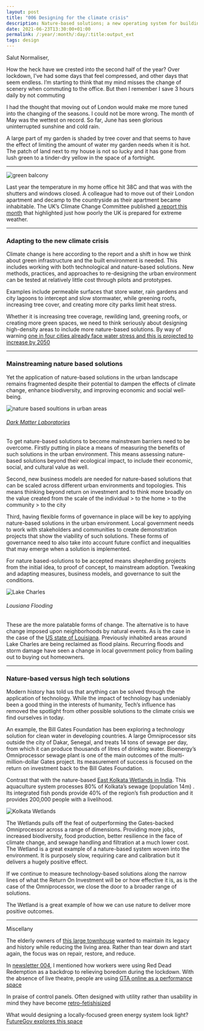```yaml
---
layout: post
title: "006 Designing for the climate crisis"
description: Nature-based solutions; a new operating system for building urban resiliance to climate change
date: 2021-06-23T13:30:00+01:00
permalink: /:year/:month/:day/:title:output_ext
tags: design
---
```


Salut Normaliser,

How the heck have we crested into the second half of the year? Over lockdown, I’ve had some days that feel compressed, and other days that seem endless. I’m starting to think that my mind misses the change of scenery when commuting to the office. But then I remember I save 3 hours daily by not commuting

I had the thought that moving out of London would make me more tuned into the changing of the seasons. I could not be more wrong.  The month of May was the wettest on record. So far, June has seen glorious uninterrupted sunshine and cold rain. 

A large part of my garden is shaded by tree cover and that seems to have the effect of limiting the amount of water my garden needs when it is hot. The patch of land next to my house is not so lucky and it has gone from lush green to a tinder-dry yellow in the space of a fortnight. 

- - - 

![green balcony](/assets/img/greenbalcony.jpg)

Last year the temperature in my home office hit 38C and that was with the shutters and windows closed. A colleague had to move out of their London apartment and decamp to the countryside as their apartment became inhabitable. The UK’s Climate Change Committee published [a report this month](https://www.theguardian.com/environment/2021/jun/16/uk-failing-to-protect-against-climate-dangers-advisers-warn?CMP=Share_iOSApp_Other) that highlighted just how poorly the UK is prepared for extreme weather. 

- - - 

### Adapting to the new climate crisis

Climate change is here according to the report and a shift in how we think about green infrastructure and the built environment is needed. This includes working with both technological and nature-based solutions. New methods, practices, and approaches to re-designing the urban environment can be tested at relatively little cost through pilots and prototypes. 

Examples include permeable surfaces that store water, rain gardens and city lagoons to intercept and slow stormwater, while greening roofs, increasing tree cover, and creating more city parks limit heat stress.  

Whether it is increasing tree coverage, rewilding land, greening roofs, or creating more green spaces, we need to think seriously about designing high-density areas to include more nature-based solutions. By way of warning [one in four cities already face water stress and this is projected to increase by 2050](https://naturvation.eu/sites/default/files/result/files/snapshot_water_challenges_0.pdf)

- - - 

### Mainstreaming nature based solutions 

Yet the application of nature-based solutions in the urban landscape remains fragmented despite their potential to dampen the effects of climate change, enhance biodiversity, and improving economic and social well-being.

![nature based soultions in urban areas](/assets/img/darkmatterlabsinfo.jpg)
###### [Dark Matter Laboratories](https://provocations.darkmatterlabs.org/accelerating-city-transitions-3baadbfdcd68)

To get nature-based solutions to become mainstream barriers need to be overcome. Firstly putting in place a means of measuring the benefits of such solutions in the urban environment. This means assessing nature-based solutions beyond their ecological impact, to include their economic, social, and cultural value as well. 

Second, new business models are needed for nature-based solutions that can be scaled across different urban environments and topologies. This means thinking beyond return on investment and to think more broadly on the value created from the scale of the individual > to the home > to the community > to the city

Third, having flexible forms of governance in place will be key to applying nature-based solutions in the urban environment. Local government needs to work with stakeholders and communities to create demonstration projects that show the viability of such solutions. These forms of governance need to also take into account future conflict and inequalities that may emerge when a solution is implemented.

For nature based-solutions to be accepted means shepherding projects from the initial idea, to proof of concept, to mainstream adoption. Tweaking and adapting measures, business models, and governance to suit the conditions.

![Lake Charles](/assets/img/flooding_LakeCharles.jpg)
###### Lousiana Flooding

These are the more palatable forms of change. The alternative is to have change imposed upon neighborhoods by natural events. As is the case in the case of the [US state of Louisiana](https://grist.org/climate/this-louisiana-neighborhood-is-retreating-in-the-face-of-climate-change-lake-charles/ ). Previously inhabited areas around Lake Charles are being reclaimed as flood plains. Recurring floods and storm damage have seen a change in local government policy from bailing out to buying out homeowners. 

- - - 
### Nature-based versus high tech solutions

Modern history has told us that anything can be solved through the application of technology. While the impact of technology has undeniably been a good thing in the interests of humanity, Tech’s influence has removed the spotlight from other possible solutions to the climate crisis we find ourselves in today. 

An example, the Bill Gates Foundation has been exploring a technology solution for clean water in developing countries. A large Omniprocessor sits outside the city of Dakar, Senegal, and treats 14 tons of sewage per day, from which it can produce thousands of litres of drinking water. Bioenergy’s Omniprocessor sewage plant is one of the main outcomes of the multi-million-dollar Gates project. Its measurement of success is focused on the return on investment back to the Bill Gates Foundation. 

Contrast that with the nature-based [East Kolkata Wetlands in India](https://solar.lowtechmagazine.com/2021/03/urban-fish-ponds-low-tech-sewage-treatment-for-towns-and-cities.html). This aquaculture system processes 80% of Kolkata’s sewage (population 14m) . Its integrated fish ponds provide 40% of the region’s fish production and it provides 200,000 people with a livelihood.

![Kolkata Wetlands](/assets/img/calcutter_wetlands.jpg)

The Wetlands pulls off the feat of outperforming the Gates-backed Omniprocessor across a range of dimensions. Providing more jobs, increased biodiversity, food production, better resilience in the face of climate change, and sewage handling and filtration at a much lower cost. The Wetland is a great example of a nature-based system woven into the environment. It is purposely slow, requiring care and calibration but it delivers a hugely positive effect.

If we continue to measure technology-based solutions along the narrow lines of what the Return On Investment will be or how effective it is, as is the case of the Omniprocessor, we close the door to a broader range of solutions.   

The Wetland is a great example of how we can use nature to deliver more positive outcomes. 

- - - - 

Miscellany

The elderly owners of [this large townhouse](https://www.spoon-tamago.com/2021/05/19/reductive-architecture-japanese-townhouse/?mc_cid=b076c0b719&mc_eid=9524ed8710
) wanted to maintain its legacy and history while reducing the living area. Rather than tear down and start again, the focus was on repair, restore, and reduce. 

In [newsletter 004](https://www.strategyxdesign.co.uk/hypernormal/004/), I mentioned how workers were using Red Dead Redemption as a backdrop to relieving boredom during the lockdown. With the absence of live theatre, people are using [GTA online as a performance space](https://www.theverge.com/tldr/2021/6/17/22538361/hamlet-gta-online-rustic-mascara-lobby)

In praise of control panels. Often designed with utility rather than usability in mind they have become [retro-fetishisized](https://control--panel.com/?utm_source=densediscovery&utm_medium=email&utm_campaign=newsletter-issue-124)

What would designing a locally-focused green energy system look light? [FutureGov explores this space](https://blog.wearefuturegov.com/introducing-green-energy-systems-locally-c2a1b402ed5) 
